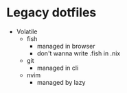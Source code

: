# Legacy dotfiles

- Volatile
    - fish
        - managed in browser
        - don't wanna write .fish in .nix
    - git
        - managed in cli
    - nvim
        - managed by lazy
